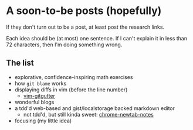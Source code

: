 # A soon-to-be posts (hopefully)

If they don't turn out to be a post, at least post the research links.

Each idea should be (at most) one sentence. If I can't explain it in
less than 72 characters, then I'm doing something wrong.

## The list

* explorative, confidence-inspiring math exercises
* how `git blame` works
* displaying diffs in vim (before the line number)
    - [vim-gitgutter](https://github.com/airblade/vim-gitgutter)
* wonderful blogs
* a tdd'd web-based and gist/localstorage backed markdown editor
    - not tdd'd, but still kinda sweet:
      [chrome-newtab-notes](https://github.com/heyLu/chrome-newtab-notes)
* focusing (my little idea)
